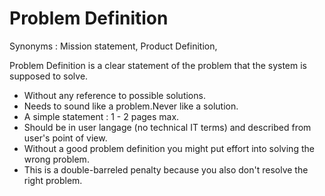 # Problem Definition

Synonyms : Mission statement, Product Definition, 

Problem Definition is a clear statement of the problem that the system is supposed to solve.
- Without any reference to possible solutions.
- Needs to sound like a problem.Never like a solution.
- A simple statement : 1 - 2 pages max.
- Should be in user langage (no technical IT terms) and described from user's point of view.
- Without a good problem definition you might put effort into solving the wrong problem.
- This is a double-barreled penalty because you also don't resolve the right problem.